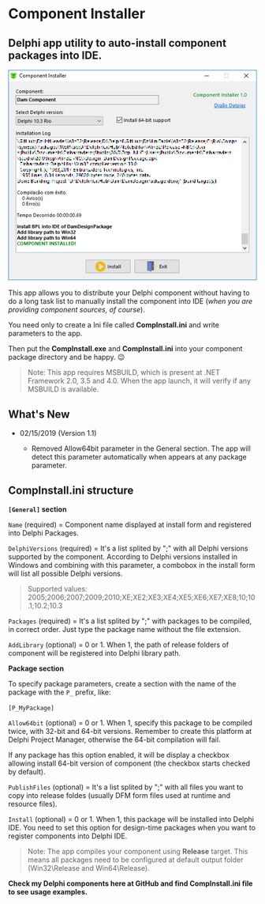 # Component Installer

## Delphi app utility to auto-install component packages into IDE.

![App Print](images/print.png)

This app allows you to distribute your Delphi component without having to do a long task list to manually install the component into IDE (*when you are providing component sources, of course*).

You need only to create a Ini file called **CompInstall.ini** and write parameters to the app.

Then put the **CompInstall.exe** and **CompInstall.ini** into your component package directory and be happy. :wink:

> Note: This app requires MSBUILD, which is present at .NET Framework 2.0, 3.5 and 4.0. When the app launch, it will verify if any MSBUILD is available.

## What's New

- 02/15/2019 (Version 1.1)

   - Removed Allow64bit parameter in the General section. The app will detect this parameter automatically when appears at any package parameter.

## CompInstall.ini structure

**`[General]` section**

`Name` (required) = Component name displayed at install form and registered into Delphi Packages.

`DelphiVersions` (required) = It's a list splited by ";" with all Delphi versions supported by the component. According to Delphi versions installed in Windows and combining with this parameter, a combobox in the install form will list all possible Delphi versions.

> Supported values: 2005;2006;2007;2009;2010;XE;XE2;XE3;XE4;XE5;XE6;XE7;XE8;10;10.1;10.2;10.3

`Packages` (required) = It's a list splited by ";" with packages to be compiled, in correct order. Just type the package name without the file extension.

`AddLibrary` (optional) = 0 or 1. When 1, the path of release folders of component will be registered into Delphi library path.

**Package section**

To specify package parameters, create a section with the name of the package with the `P_` prefix, like:

`[P_MyPackage]`

`Allow64bit` (optional) = 0 or 1. When 1, specify this package to be compiled twice, with 32-bit and 64-bit versions. Remember to create this platform at Delphi Project Manager, otherwise the 64-bit compilation will fail.

If any package has this option enabled, it will be display a checkbox allowing install 64-bit version of component (the checkbox starts checked by default).

`PublishFiles` (optional) = It's a list splited by ";" with all files you want to copy into release foldes (usually DFM form files used at runtime and resource files).

`Install` (optional) = 0 or 1. When 1, this package will be installed into Delphi IDE. You need to set this option for design-time packages when you want to register components into Delphi IDE.

>Note: The app compiles your component using **Release** target. This means all packages need to be configured at default output folder (Win32\Release and Win64\Release).

**Check my Delphi components here at GitHub and find CompInstall.ini file to see usage examples.**

